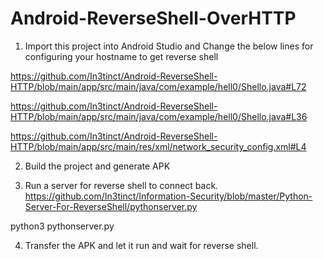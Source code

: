 # Android-ReverseShell-OverHTTP

1) Import this project into Android Studio and Change the below lines for configuring your hostname to get reverse shell
 
https://github.com/In3tinct/Android-ReverseShell-HTTP/blob/main/app/src/main/java/com/example/hell0/Shello.java#L72

https://github.com/In3tinct/Android-ReverseShell-HTTP/blob/main/app/src/main/java/com/example/hell0/Shello.java#L36

https://github.com/In3tinct/Android-ReverseShell-HTTP/blob/main/app/src/main/res/xml/network_security_config.xml#L4

2) Build the project and generate APK

3) Run a server for reverse shell to connect back.
https://github.com/In3tinct/Information-Security/blob/master/Python-Server-For-ReverseShell/pythonserver.py

python3 pythonserver.py

4) Transfer the APK and let it run and wait for reverse shell.
